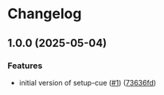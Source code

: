 # Changelog

## 1.0.0 (2025-05-04)


### Features

* initial version of setup-cue ([#1](https://github.com/mauhlik/setup-cue/issues/1)) ([73636fd](https://github.com/mauhlik/setup-cue/commit/73636fdb96719e6e769edeb6971697dd99614f76))
